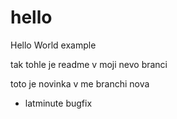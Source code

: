 # hello
Hello World example


tak tohle je readme v moji nevo branci

toto je novinka v me branchi nova

- latminute bugfix
